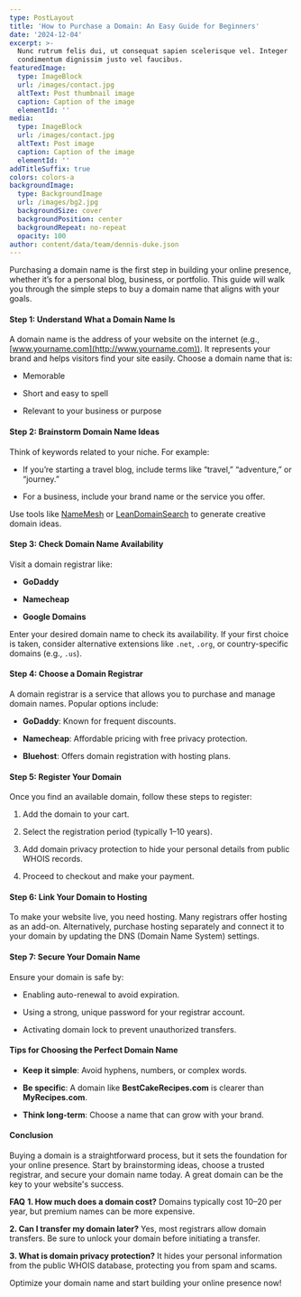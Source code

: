 ```yaml
---
type: PostLayout
title: 'How to Purchase a Domain: An Easy Guide for Beginners'
date: '2024-12-04'
excerpt: >-
  Nunc rutrum felis dui, ut consequat sapien scelerisque vel. Integer
  condimentum dignissim justo vel faucibus.
featuredImage:
  type: ImageBlock
  url: /images/contact.jpg
  altText: Post thumbnail image
  caption: Caption of the image
  elementId: ''
media:
  type: ImageBlock
  url: /images/contact.jpg
  altText: Post image
  caption: Caption of the image
  elementId: ''
addTitleSuffix: true
colors: colors-a
backgroundImage:
  type: BackgroundImage
  url: /images/bg2.jpg
  backgroundSize: cover
  backgroundPosition: center
  backgroundRepeat: no-repeat
  opacity: 100
author: content/data/team/dennis-duke.json
---
```

Purchasing a domain name is the first step in building your online presence, whether it’s for a personal blog, business, or portfolio. This guide will walk you through the simple steps to buy a domain name that aligns with your goals.



#### **Step 1: Understand What a Domain Name Is**

A domain name is the address of your website on the internet (e.g., [www.yourname.com](http://www.yourname.com)). It represents your brand and helps visitors find your site easily. Choose a domain name that is:

*   Memorable

*   Short and easy to spell

*   Relevant to your business or purpose



#### **Step 2: Brainstorm Domain Name Ideas**

Think of keywords related to your niche. For example:

*   If you’re starting a travel blog, include terms like “travel,” “adventure,” or “journey.”

*   For a business, include your brand name or the service you offer.

Use tools like [NameMesh](https://www.namemesh.com) or [LeanDomainSearch](https://www.leandomainsearch.com) to generate creative domain ideas.



#### **Step 3: Check Domain Name Availability**

Visit a domain registrar like:

*   **GoDaddy**

*   **Namecheap**

*   **Google Domains**

Enter your desired domain name to check its availability. If your first choice is taken, consider alternative extensions like `.net`, `.org`, or country-specific domains (e.g., `.us`).



#### **Step 4: Choose a Domain Registrar**

A domain registrar is a service that allows you to purchase and manage domain names. Popular options include:

*   **GoDaddy**: Known for frequent discounts.

*   **Namecheap**: Affordable pricing with free privacy protection.

*   **Bluehost**: Offers domain registration with hosting plans.



#### **Step 5: Register Your Domain**

Once you find an available domain, follow these steps to register:

1.  Add the domain to your cart.

2.  Select the registration period (typically 1–10 years).

3.  Add domain privacy protection to hide your personal details from public WHOIS records.

4.  Proceed to checkout and make your payment.



#### **Step 6: Link Your Domain to Hosting**

To make your website live, you need hosting. Many registrars offer hosting as an add-on. Alternatively, purchase hosting separately and connect it to your domain by updating the DNS (Domain Name System) settings.



#### **Step 7: Secure Your Domain Name**

Ensure your domain is safe by:

*   Enabling auto-renewal to avoid expiration.

*   Using a strong, unique password for your registrar account.

*   Activating domain lock to prevent unauthorized transfers.



#### **Tips for Choosing the Perfect Domain Name**

*   **Keep it simple**: Avoid hyphens, numbers, or complex words.

*   **Be specific**: A domain like **BestCakeRecipes.com** is clearer than **MyRecipes.com**.

*   **Think long-term**: Choose a name that can grow with your brand.



#### **Conclusion**

Buying a domain is a straightforward process, but it sets the foundation for your online presence. Start by brainstorming ideas, choose a trusted registrar, and secure your domain name today. A great domain can be the key to your website's success.



**FAQ**
**1. How much does a domain cost?**
Domains typically cost $10–$20 per year, but premium names can be more expensive.

**2. Can I transfer my domain later?**
Yes, most registrars allow domain transfers. Be sure to unlock your domain before initiating a transfer.

**3. What is domain privacy protection?**
It hides your personal information from the public WHOIS database, protecting you from spam and scams.



Optimize your domain name and start building your online presence now!
